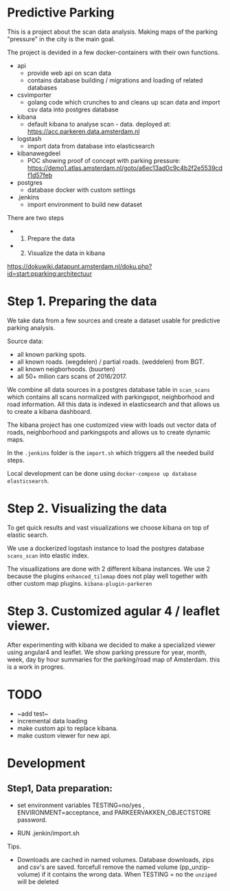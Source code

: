 # Predictive Parking

This is a project about the scan data analysis. Making maps of the parking "pressure" 
in the city is the main goal.

The project is devided in a few docker-containers with their own functions.

  - api
     - provide web api on scan data
     - contains database building / migrations and loading of related databases
  - csvimporter
    - golang code which crunches to and cleans up scan data and import csv data into postgres database
  - kibana
    - default kibana to analyse scan - data. deployed at: https://acc.parkeren.data.amsterdam.nl
  - logstash
    - import data from database into elasticsearch
  - kibanawegdeel
    - POC showing proof of concept with parking pressure: https://demo1.atlas.amsterdam.nl/goto/a6ec13ad0c9c4b2f2e5539cdf1d57feb
  - postgres
    - database docker with custom settings
  - .jenkins
    - import environment to build new dataset


There are two steps

 - 1. Prepare the data
 - 2. Visualize the data in kibana

https://dokuwiki.datapunt.amsterdam.nl/doku.php?id=start:pparking:architectuur


 Step 1. Preparing the data
==========================

We take data from a few sources and create a dataset usable for predictive parking analysis.

Source data:
 - all known parking spots.
 - all known roads. (wegdelen) / partial roads. (weddelen) from BGT.
 - all known neigborhoods. (buurten)
 - all 50+ milion cars scans of 2016/2017.

We combine all data sources in a postgres database table
in `scan_scans` which contains all scans
normalized with parkingspot, neighborhood and road information.
All this data is indexed in elasticsearch and that allows us to create a
kibana dashboard.

The kibana project has one customized view with loads out vector data of roads, neighborhood and
parkingspots and allows us to create dynamic maps.

In the `.jenkins` folder is the `import.sh` which triggers all the needed build steps.

Local development can be done using `docker-compose up database elasticsearch`.


 Step 2. Visualizing the data
=============================


To get quick results and vast visualizations we choose kibana on top of elastic search.

We use a dockerized logstash instance to load the postgres database `scans_scan` into
elastic index.

The visuallizations are done with 2 different kibana instances. We use 2 because the plugins
`enhanced_tilemap` does not play well together with other custom map plugins. `kibana-plugin-parkeren`


Step 3. Customized agular 4 / leaflet viewer.
==============================

After experimenting with kibana we decided to make a specialized viewer using angular4 and leaflet.
We show parking pressure for year, month, week, day by hour summaries for the parking/road map of Amsterdam.
this is a work in progres.


 TODO
=====

 - ~add test~
 - incremental data loading
 - make custom api to replace kibana.
 - make custom viewer for new api.


Development
===========


 Step1, Data preparation:
----------------------------


  - set environment variables TESTING=no/yes , ENVIRONMENT=acceptance, and
    PARKEERVAKKEN_OBJECTSTORE password.

  - RUN .jenkin/import.sh


Tips.

  - Downloads are cached in named volumes. Database downloads, zips and csv's are saved.
    forcefull remove the named volume (pp_unzip-volume) if it contains the wrong data.
    When TESTING = no the `unziped` will be deleted

